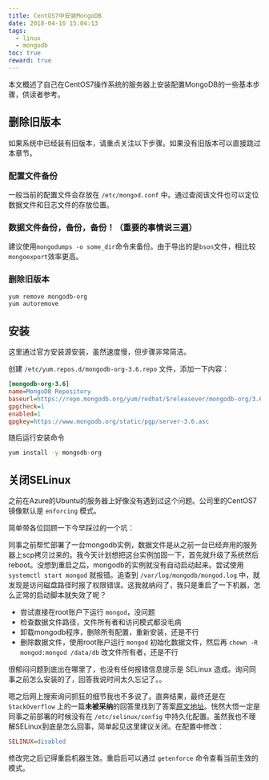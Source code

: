 ```yaml
---
title: CentOS7中安装MongoDB
date: 2018-04-16 15:04:13
tags:
  - linux
  - mongodb
toc: true
reward: true
---
```


本文概述了自己在CentOS7操作系统的服务器上安装配置MongoDB的一些基本步骤，供读者参考。

## 删除旧版本

如果系统中已经装有旧版本，请重点关注以下步骤。如果没有旧版本可以直接跳过本章节。

### 配置文件备份

一般当前的配置文件会存放在 `/etc/mongod.conf` 中。通过查阅该文件也可以定位数据文件和日志文件的存放位置。

### 数据文件备份，备份，备份！（重要的事情说三遍）

建议使用`mongodumps -o some_dir`命令来备份。由于导出的是`bson`文件，相比较`mongoexport`效率更高。

### 删除旧版本

```bash
yum remove mongodb-org
yum autoremove
```

## 安装

这里通过官方安装源安装，虽然速度慢，但步骤非常简洁。

创建 `/etc/yum.repos.d/mongodb-org-3.6.repo` 文件，添加一下内容：

```ini
[mongodb-org-3.6]
name=MongoDB Repository
baseurl=https://repo.mongodb.org/yum/redhat/$releasever/mongodb-org/3.6/x86_64/
gpgcheck=1
enabled=1
gpgkey=https://www.mongodb.org/static/pgp/server-3.6.asc
```

随后运行安装命令

```bash
yum install -y mongodb-org
```

## 关闭SELinux

之前在Azure的Ubuntu的服务器上好像没有遇到过这个问题。公司里的CentOS7镜像默认是 `enforcing` 模式。

简单带各位回顾一下今早踩过的一个坑：

同事之前帮忙部署了一台mongodb实例，数据文件是从之前一台已经弃用的服务器上scp拷贝过来的。我今天计划想把这台实例加固一下，首先就升级了系统然后reboot。没想到重启之后，mongodb的实例就没有自动启动起来。尝试使用 `systemctl start mongod` 就报错。追查到 `/var/log/mongodb/mongod.log` 中，就发现是访问磁盘路径时报了权限错误。这我就纳闷了，我只是重启了一下机器，怎么正常的启动脚本就失效了呢？

- 尝试直接在root账户下运行 `mongod`，没问题
- 检查数据文件路径，文件所有者和访问模式都没毛病
- 卸载mongodb程序，删除所有配置，重新安装，还是不行
- 删除数据文件，使用root账户运行 `mongod` 初始化数据文件，然后再 `chown -R mongod:mongod /data/db` 改文件所有者，还是不行

很郁闷问题到底出在哪里了，也没有任何报错信息提示是 SELinux 造成。询问同事之前怎么安装的了，回答我说时间太久忘记了。。

嗯之后网上搜索询问抓狂的细节我也不多说了。直奔结果，最终还是在 `StackOverflow` 上的一篇**未被采纳**的回答里找到了答案[原文地址](https://stackoverflow.com/questions/5973811/mongodb-data-directory-permissions)。恍然大悟一定是同事之前部署的时候没有在 `/etc/selinux/config` 中持久化配置。虽然我也不理解SELinux到底是怎么回事，简单起见这里建议关闭。在配置中修改：

```ini
SELINUX=disabled
```

修改完之后记得重启机器生效。重启后可以通过 `getenforce` 命令查看当前生效的模式。
